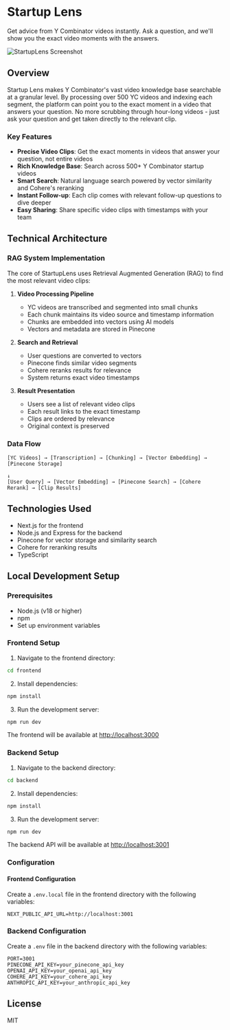# Startup Lens

Get advice from Y Combinator videos instantly. Ask a question, and we'll show you the exact video moments with the answers.

![StartupLens Screenshot](public/app-screenshot.png)

## Overview

Startup Lens makes Y Combinator's vast video knowledge base searchable at a granular level. By processing over 500 YC videos and indexing each segment, the platform can point you to the exact moment in a video that answers your question. No more scrubbing through hour-long videos - just ask your question and get taken directly to the relevant clip.

### Key Features

- **Precise Video Clips**: Get the exact moments in videos that answer your question, not entire videos
- **Rich Knowledge Base**: Search across 500+ Y Combinator startup videos
- **Smart Search**: Natural language search powered by vector similarity and Cohere's reranking
- **Instant Follow-up**: Each clip comes with relevant follow-up questions to dive deeper
- **Easy Sharing**: Share specific video clips with timestamps with your team

## Technical Architecture

### RAG System Implementation

The core of StartupLens uses Retrieval Augmented Generation (RAG) to find the most relevant video clips:

1. **Video Processing Pipeline**
   - YC videos are transcribed and segmented into small chunks
   - Each chunk maintains its video source and timestamp information
   - Chunks are embedded into vectors using AI models
   - Vectors and metadata are stored in Pinecone

2. **Search and Retrieval**
   - User questions are converted to vectors
   - Pinecone finds similar video segments
   - Cohere reranks results for relevance
   - System returns exact video timestamps

3. **Result Presentation**
   - Users see a list of relevant video clips
   - Each result links to the exact timestamp
   - Clips are ordered by relevance
   - Original context is preserved

### Data Flow

```
[YC Videos] → [Transcription] → [Chunking] → [Vector Embedding] → [Pinecone Storage]
                                                                         ↓
[User Query] → [Vector Embedding] → [Pinecone Search] → [Cohere Rerank] → [Clip Results]
```

## Technologies Used

- Next.js for the frontend
- Node.js and Express for the backend
- Pinecone for vector storage and similarity search
- Cohere for reranking results
- TypeScript

## Local Development Setup

### Prerequisites

- Node.js (v18 or higher)
- npm
- Set up environment variables

### Frontend Setup

1. Navigate to the frontend directory:
```bash
cd frontend
```

2. Install dependencies:
```bash
npm install
```

3. Run the development server:
```bash
npm run dev
```

The frontend will be available at [http://localhost:3000](http://localhost:3000)

### Backend Setup

1. Navigate to the backend directory:
```bash
cd backend
```

2. Install dependencies:
```bash
npm install
```

3. Run the development server:
```bash
npm run dev
```

The backend API will be available at [http://localhost:3001](http://localhost:3001)

### Configuration

#### Frontend Configuration
Create a `.env.local` file in the frontend directory with the following variables:
```env
NEXT_PUBLIC_API_URL=http://localhost:3001
```

### Backend Configuration
Create a `.env` file in the backend directory with the following variables:
```env
PORT=3001
PINECONE_API_KEY=your_pinecone_api_key
OPENAI_API_KEY=your_openai_api_key
COHERE_API_KEY=your_cohere_api_key 
ANTHROPIC_API_KEY=your_anthropic_api_key
```

## License

MIT